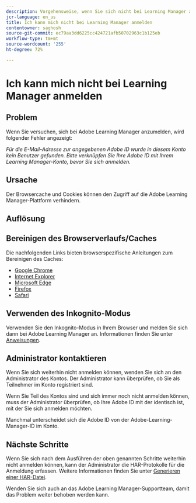 ```yaml
---
description: Vorgehensweise, wenn Sie sich nicht bei Learning Manager anmelden können.
jcr-language: en_us
title: Ich kann mich nicht bei Learning Manager anmelden
contentowner: saghosh
source-git-commit: ec79aa3dd6225cc424721afb50702963c1b125eb
workflow-type: tm+mt
source-wordcount: '255'
ht-degree: 72%

---
```




# Ich kann mich nicht bei Learning Manager anmelden

## Problem

Wenn Sie versuchen, sich bei Adobe Learning Manager anzumelden, wird folgender Fehler angezeigt:

*Für die E-Mail-Adresse zur angegebenen Adobe ID wurde in diesem Konto kein Benutzer gefunden. Bitte verknüpfen Sie Ihre Adobe ID mit Ihrem Learning Manager-Konto, bevor Sie sich anmelden.*

<!--![](assets/prime-error-message.png)-->

## Ursache

Der Browsercache und Cookies können den Zugriff auf die Adobe Learning Manager-Plattform verhindern.

## Auflösung

## Bereinigen des Browserverlaufs/Caches

Die nachfolgenden Links bieten browserspezifische Anleitungen zum Bereinigen des Caches:

* [Google Chrome](https://support.google.com/accounts/answer/32050?co=GENIE.Platform%3DDesktop&amp;hl=de)
* [Internet Explorer](https://kb.wisc.edu/page.php?id=1514)
* [Microsoft Edge](https://www.bitdefender.com/support/how-to-clear-the-cache-and-cookies%C2%A0in-microsoft-edge-1914.html)
* [Firefox](https://kb.iu.edu/d/ahic)
* [Safari](https://oit.colorado.edu/tutorial/clear-web-browser-cache-safari-6)

## Verwenden des Inkognito-Modus

Verwenden Sie den Inkognito-Modus in Ihrem Browser und melden Sie sich dann bei Adobe Learning Manager an. Informationen finden Sie unter [Anweisungen](https://support.google.com/chrome/answer/95464?co=GENIE.Platform%3DDesktop&amp;hl=de&amp;oco=0).

## Administrator kontaktieren

Wenn Sie sich weiterhin nicht anmelden können, wenden Sie sich an den Administrator des Kontos. Der Administrator kann überprüfen, ob Sie als Teilnehmer im Konto registriert sind.

Wenn Sie Teil des Kontos sind und sich immer noch nicht anmelden können, muss der Administrator überprüfen, ob Ihre Adobe ID mit der identisch ist, mit der Sie sich anmelden möchten.

Manchmal unterscheidet sich die Adobe ID von der Adobe-Learning-Manager-ID im Konto.

## Nächste Schritte

Wenn Sie sich nach dem Ausführen der oben genannten Schritte weiterhin nicht anmelden können, kann der Administrator die HAR-Protokolle für die Anmeldung erfassen. Weitere Informationen finden Sie unter [Generieren einer HAR-Datei](/help/migrated/kb/generate-har-file.md).

Wenden Sie sich auch an das Adobe Learning Manager-Supportteam, damit das Problem weiter behoben werden kann.
